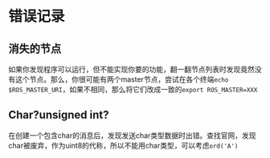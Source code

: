 # 错误记录

## 消失的节点

如果你发现程序可以运行，但不能实现你要的功能，翻一翻节点列表时发现竟然没有这个节点。那么，你很可能有两个master节点，尝试在各个终端`echo $ROS_MASTER_URI`，如果不相同，那么将它们改成一致的`export ROS_MASTER=XXX`

## Char?unsigned int?

在创建一个包含char的消息后，发现发送char类型数据时出错。查找官网，发现char被废弃，作为uint8的代称，所以不能用char类型，可以考虑`ord('A')`